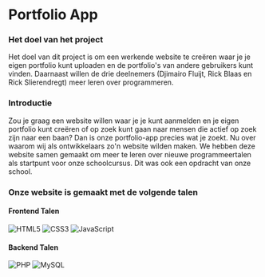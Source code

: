 # Portfolio App

### Het doel van het project

Het doel van dit project is om een werkende website te creëren waar je je eigen portfolio kunt uploaden en de portfolio's van andere gebruikers kunt vinden. Daarnaast willen de drie deelnemers (Djimairo Fluijt, Rick Blaas en Rick Slierendregt) meer leren over programmeren.

### Introductie

Zou je graag een website willen waar je je kunt aanmelden en je eigen portfolio kunt creëren of op zoek kunt gaan naar mensen die actief op zoek zijn naar een baan? Dan is onze portfolio-app precies wat je zoekt.
Nu over waarom wij als ontwikkelaars zo'n website wilden maken. We hebben deze website samen gemaakt om meer te leren over nieuwe programmeertalen als startpunt voor onze schoolcursus. Dit was ook een opdracht van onze school.

### Onze website is gemaakt met de volgende talen

#### Frontend Talen

![HTML5](https://img.shields.io/badge/html5-%23E34F26.svg?style=for-the-badge&logo=html5&logoColor=white)
![CSS3](https://img.shields.io/badge/css3-%231572B6.svg?style=for-the-badge&logo=css3&logoColor=white)
![JavaScript](https://img.shields.io/badge/javascript-%23323330.svg?style=for-the-badge&logo=javascript&logoColor=%23F7DF1E)

#### Backend Talen

![PHP](https://img.shields.io/badge/php-%23777BB4.svg?style=for-the-badge&logo=php&logoColor=white)
![MySQL](https://img.shields.io/badge/mysql-%2300f.svg?style=for-the-badge&logo=mysql&logoColor=white)
